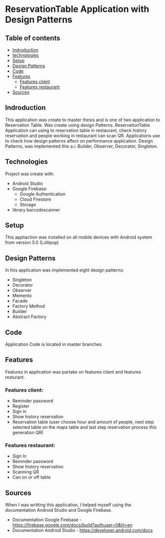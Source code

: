 # ReservationTable Application with Design Patterns

## Table of contents
* [Indroduction](#indroduction)
* [technologies](#technologies)
* [Setup](#setup)
* [Design Patterns](#design-patterns)
* [Code](#code)
* [Features](#features)
  - [Features client](#features-client)
  - [Features restaurant](#features-restaurant)
* [Sources](#sources)

## Indroduction

This application was create to master thesis and is one of two application to Reservation Table. Was create using design Patterns. ReservationTable Application can using to reservation table in restaurant, check history reservation and people working in restaurant can scan QR. Applications use to check how design patterns affect on performance application. Design Patterns, was implemented this a.i: Builder, Observer, Decorator, Singleton.

## Technologies

Project was create with:
* Android Studio
* Google Firebase:
    - Google Authentication
    - Cloud Firestore
    - Storage
* library barcodescanner

## Setup

This appliaction was installed on all mobile devices with Android system from version 5.0 (Lollipop)

## Design Patterns

In this application was implemented eight design patterns:
* Singleton
* Decorator
* Observer
* Memento
* Facade
* Factory Method
* Builder
* Abstract Factory

## Code

Application Code is located in master branches.

## Features

Features in application was partake on features client and features resturant.

### Features client:
   - Reminder password
   - Register
   - Sign in
   - Show history reservation
   - Reservation table (user choose hour and amount of people, next step selected table on the maps table and last step reservation process this generation QR)

### Features restaurant:
   - Sign In
   - Reminder password
   - Show history reservation
   - Scanning QR
   - Can on or off table

## Sources

When I was writting this application, I helped myself using the documentation Android Studio and Google Firebase.

* Documentation Google Firebase - https://firebase.google.com/docs/build?authuser=0&hl=en
* Documentation Android Studio - https://developer.android.com/docs
